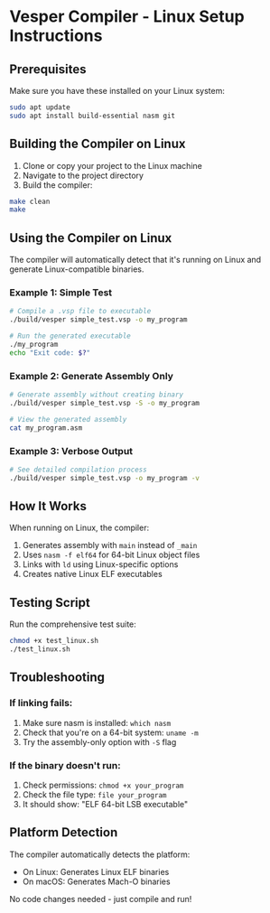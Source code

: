 # Vesper Compiler - Linux Setup Instructions

## Prerequisites

Make sure you have these installed on your Linux system:

```bash
sudo apt update
sudo apt install build-essential nasm git
```

## Building the Compiler on Linux

1. Clone or copy your project to the Linux machine
2. Navigate to the project directory
3. Build the compiler:

```bash
make clean
make
```

## Using the Compiler on Linux

The compiler will automatically detect that it's running on Linux and generate Linux-compatible binaries.

### Example 1: Simple Test

```bash
# Compile a .vsp file to executable
./build/vesper simple_test.vsp -o my_program

# Run the generated executable
./my_program
echo "Exit code: $?"
```

### Example 2: Generate Assembly Only

```bash
# Generate assembly without creating binary
./build/vesper simple_test.vsp -S -o my_program

# View the generated assembly
cat my_program.asm
```

### Example 3: Verbose Output

```bash
# See detailed compilation process
./build/vesper simple_test.vsp -o my_program -v
```

## How It Works

When running on Linux, the compiler:

1. Generates assembly with `main` instead of `_main`
2. Uses `nasm -f elf64` for 64-bit Linux object files
3. Links with `ld` using Linux-specific options
4. Creates native Linux ELF executables

## Testing Script

Run the comprehensive test suite:

```bash
chmod +x test_linux.sh
./test_linux.sh
```

## Troubleshooting

### If linking fails:

1. Make sure nasm is installed: `which nasm`
2. Check that you're on a 64-bit system: `uname -m`
3. Try the assembly-only option with `-S` flag

### If the binary doesn't run:

1. Check permissions: `chmod +x your_program`
2. Check the file type: `file your_program`
3. It should show: "ELF 64-bit LSB executable"

## Platform Detection

The compiler automatically detects the platform:

- On Linux: Generates Linux ELF binaries
- On macOS: Generates Mach-O binaries

No code changes needed - just compile and run!
